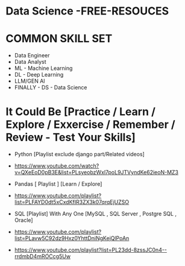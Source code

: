# Data Science -FREE-RESOUCES

# COMMON SKILL SET 
- Data Engineer
- Data Analyst
- ML - Machine Learning
- DL - Deep Learning
- LLM/GEN AI
- FINALLY - DS - Data Science

# It Could Be [Practice / Learn / Explore / Exxercise / Remember / Review - Test Your Skills]

- Python [Playlist exclude django part/Related videos]
- https://www.youtube.com/watch?v=QXeEoD0pB3E&list=PLsyeobzWxl7poL9JTVyndKe62ieoN-MZ3
  
- Pandas [ Playlist ] [Learn / Explore]
- https://www.youtube.com/playlist?list=PLFAYD0dt5xCxdKfIR3ZX3k07qrqEjUZSO
  
- SQL [Playlist] With Any One [MySQL , SQL Server , Postgre SQL , Oracle]
- https://www.youtube.com/playlist?list=PLavw5C92dz9Hxz0YhttDniNgKejQlPoAn
- https://www.youtube.com/playlist?list=PL23dd-8zssJC0n4--rrdmbD4mROCcg5Uw
  
